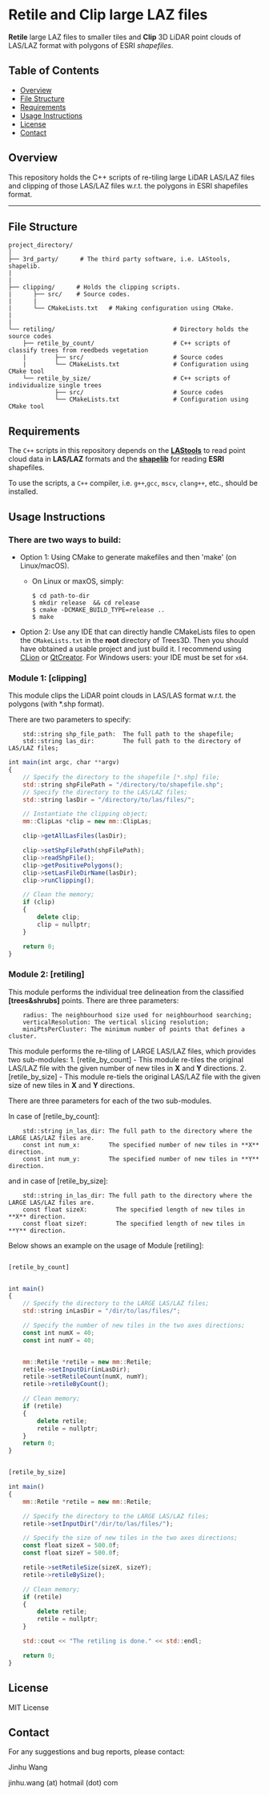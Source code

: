 # Retile and Clip large LAZ files

**Retile** large LAZ files to smaller tiles and **Clip** 3D LiDAR point clouds of LAS/LAZ format with polygons of ESRI _shapefiles_.

## Table of Contents

- [Overview](#overview)
- [File Structure](#file-structure)
- [Requirements](#requirements)
- [Usage Instructions](#usage-instructions)
- [License](#license)
- [Contact](#contact)

## Overview

This repository holds the C++ scripts of re-tiling large LiDAR LAS/LAZ files and clipping of those LAS/LAZ files w.r.t. the polygons in ESRI shapefiles format.

---

## File Structure

```plaintext
project_directory/
│
├── 3rd_party/      # The third party software, i.e. LAStools, shapelib.
|
|
├── clipping/      # Holds the clipping scripts.
|      ├── src/    # Source codes.
|      |
|      └── CMakeLists.txt   # Making configuration using CMake.
|
|
└── retiling/                                 # Directory holds the source codes
    ├── retile_by_count/                      # C++ scripts of classify trees from reedbeds vegetation
    |        ├── src/                         # Source codes
    |        └── CMakeLists.txt               # Configuration using CMake tool
    └── retile_by_size/                       # C++ scripts of individualize single trees
             ├── src/                         # Source codes
             └── CMakeLists.txt               # Configuration using CMake tool
```

## Requirements

The `C++` scripts in this repository depends on the **[LAStools](https://lastools.github.io/)** to read point cloud data in **LAS/LAZ** formats and the **[shapelib](http://shapelib.maptools.org/)** for reading **ESRI** shapefiles.

To use the scripts, a `C++` compiler, i.e. `g++`,`gcc`, `mscv`, `clang++`, etc., should be installed.

## Usage Instructions

### There are two ways to build:

- Option 1: Using CMake to generate makefiles and then 'make' (on Linux/macOS).

  - On Linux or maxOS, simply:
    ```
    $ cd path-to-dir
    $ mkdir release  && cd release
    $ cmake -DCMAKE_BUILD_TYPE=release ..
    $ make
    ```

- Option 2: Use any IDE that can directly handle CMakeLists files to open the `CMakeLists.txt` in the **root** directory of Trees3D.
  Then you should have obtained a usable project and just build it. I recommend using
  [CLion](https://www.jetbrains.com/clion/) or [QtCreator](https://www.qt.io/product). For Windows users: your IDE must be set for `x64`.

### Module 1: [clipping]

This module clips the LiDAR point clouds in LAS/LAS format w.r.t. the polygons (with *.shp format).

There are two parameters to specify:

```
    std::string shp_file_path:  The full path to the shapefile;
    std::string las_dir:        The full path to the directory of LAS/LAZ files;
```

```javascript {.line-numbers}
int main(int argc, char **argv)
{
    // Specify the directory to the shapefile [*.shp] file;
    std::string shpFilePath = "/directory/to/shapefile.shp";
    // Specify the directory to the LAS/LAZ files;
    std::string lasDir = "/directory/to/las/files/";

    // Instantiate the clipping object;
    mm::ClipLas *clip = new mm::ClipLas;

    clip->getAllLasFiles(lasDir);

    clip->setShpFilePath(shpFilePath);
    clip->readShpFile();
    clip->getPositivePolygons();
    clip->setLasFileDirName(lasDir);
    clip->runClipping();

    // Clean the memory;
    if (clip)
    {
        delete clip;
        clip = nullptr;
    }

    return 0;
}

```

### Module 2: [retiling]

This module performs the individual tree delineation from the classified **[trees&shrubs]** points.
There are three parameters:

```
    radius: The neighbourhood size used for neighbourhood searching;
    verticalResolution: The vertical slicing resolution;
    miniPtsPerCluster: The minimum number of points that defines a cluster.
```

This module performs the re-tiling of LARGE LAS/LAZ files, which provides two sub-modules: 1. [retile_by_count] - This module re-tiles the original LAS/LAZ file with the given number of new tiles in **X** and **Y** directions. 2. [retile_by_size] - This module re-tiels the original LAS/LAZ file with the given size of new tiles in **X** and **Y** directions.

There are three parameters for each of the two sub-modules.

In case of [retile_by_count]:

```
    std::string in_las_dir: The full path to the directory where the LARGE LAS/LAZ files are.
    const int num_x:        The specified number of new tiles in **X** direction.
    const int num_y:        The specified number of new tiles in **Y** direction.
```

and in case of [retile_by_size]:

```
    std::string in_las_dir: The full path to the directory where the LARGE LAS/LAZ files are.
    const float sizeX:        The specified length of new tiles in **X** direction.
    const float sizeY:        The specified length of new tiles in **Y** direction.
```

Below shows an example on the usage of Module [retiling]:

```javascript {.line-numbers}

[retile_by_count]


int main()
{
    // Specify the directory to the LARGE LAS/LAZ files;
    std::string inLasDir = "/dir/to/las/files/";

    // Specify the number of new tiles in the two axes directions;
    const int numX = 40;
    const int numY = 40;


    mm::Retile *retile = new mm::Retile;
    retile->setInputDir(inLasDir);
    retile->setRetileCount(numX, numY);
    retile->retileByCount();

    // Clean memory;
    if (retile)
    {
        delete retile;
        retile = nullptr;
    }
    return 0;
}


[retile_by_size]

int main()
{
    mm::Retile *retile = new mm::Retile;

    // Specify the directory to the LARGE LAS/LAZ files;
    retile->setInputDir("/dir/to/las/files/");

    // Specify the size of new tiles in the two axes directions;
    const float sizeX = 500.0f;
    const float sizeY = 500.0f;

    retile->setRetileSize(sizeX, sizeY);
    retile->retileBySize();

    // Clean memory;
    if (retile)
    {
        delete retile;
        retile = nullptr;
    }

    std::cout << "The retiling is done." << std::endl;

    return 0;
}
```

## License

MIT License

## Contact

For any suggestions and bug reports, please contact:

Jinhu Wang

jinhu.wang (at) hotmail (dot) com
